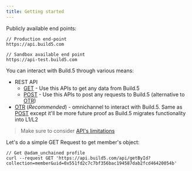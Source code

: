 ```yaml
---
title: Getting started
---
```


Publicly available end points:

```
// Production end-point
https://api.build5.com

// Sandbox available end point
https://api-test.build5.com

```

You can interact with Build.5 through various means:

- REST API
  - [GET](api-get) - Use this APIs to get any data from Build.5
  - [POST](api-post) - Use this APIs to post any requests to Build.5 (alternative to [OTR](api-otr))
- [OTR](api-otr) (_Recommended_) - omnichannel to interact with Build.5. Same as [POST](api-post) except it'll be more future proof as Build.5 migrates functionality into L1/L2


> Make sure to consider [API's limitations](limitations)

Let's do a simple GET Request to get member's object:

```
// Get @adam_unchained profile
curl --request GET 'https://api.build5.com/api/getById?collection=member&uid=0x551fd2c7c7bf356bac194587dab2fcd46420054b'
```
